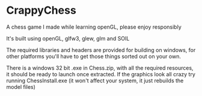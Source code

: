# CrappyChess
A chess game I made while learning openGL, please enjoy responsibly

It's built using openGL, glfw3, glew, glm and SOIL

The required libraries and headers are provided for building on windows, for other platforms you'll have to get those things sorted out
on your own. 

There is a windows 32 bit .exe in Chess.zip, with all the required resources, it should be ready to launch once extracted. If the graphics look all crazy try running ChessInstall.exe (it won't affect your system, it just rebuilds the model files)
